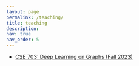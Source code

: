 ```yaml
---
layout: page
permalink: /teaching/
title: teaching
description:
nav: true
nav_order: 5
---
```


<ul>
    <li><a href="/F23-703/">CSE 703: Deep Learning on Graphs (Fall 2023)</a></li>
</ul>
